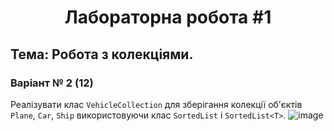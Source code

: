 <h1 align='center'>Лабораторна робота #1</h1>

## Тема: Робота з колекціями.

### Варіант № 2 (12)
Реалізувати клас `VehicleCollection` для зберігання колекції об'єктів `Plane`, `Car`, `Ship` використовуючи клас `SortedList` і `SortedList<T>`.
![image](https://user-images.githubusercontent.com/55552780/209555283-9faed721-ff1d-41de-9e75-2e73191c2bac.png)
